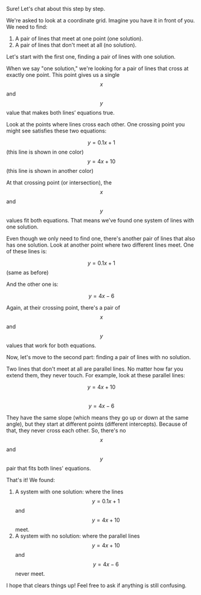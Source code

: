 Sure! Let's chat about this step by step.

We're asked to look at a coordinate grid. Imagine you have it in front of you. We need to find:

1. A pair of lines that meet at one point (one solution).
2. A pair of lines that don't meet at all (no solution).

Let's start with the first one, finding a pair of lines with one solution. 

When we say "one solution," we're looking for a pair of lines that cross at exactly one point. This point gives us a single $$x$$ and $$y$$ value that makes both lines’ equations true. 

Look at the points where lines cross each other. One crossing point you might see satisfies these two equations:

$$y = 0.1x + 1$$ (this line is shown in one color)  
$$y = 4x + 10$$ (this line is shown in another color)

At that crossing point (or intersection), the $$x$$ and $$y$$ values fit both equations. That means we’ve found one system of lines with one solution.

Even though we only need to find one, there's another pair of lines that also has one solution. Look at another point where two different lines meet. One of these lines is:

$$y = 0.1x + 1$$ (same as before)

And the other one is:

$$y = 4x - 6$$

Again, at their crossing point, there's a pair of $$x$$ and $$y$$ values that work for both equations.

Now, let's move to the second part: finding a pair of lines with no solution.

Two lines that don't meet at all are parallel lines. No matter how far you extend them, they never touch. For example, look at these parallel lines:

$$y = 4x + 10$$  
$$y = 4x - 6$$  

They have the same slope (which means they go up or down at the same angle), but they start at different points (different intercepts). Because of that, they never cross each other. So, there's no $$x$$ and $$y$$ pair that fits both lines' equations.

That's it! We found:

1. A system with one solution: where the lines $$y = 0.1x + 1$$ and $$y = 4x + 10$$ meet.
2. A system with no solution: where the parallel lines $$y = 4x + 10$$ and $$y = 4x - 6$$ never meet.

I hope that clears things up! Feel free to ask if anything is still confusing.